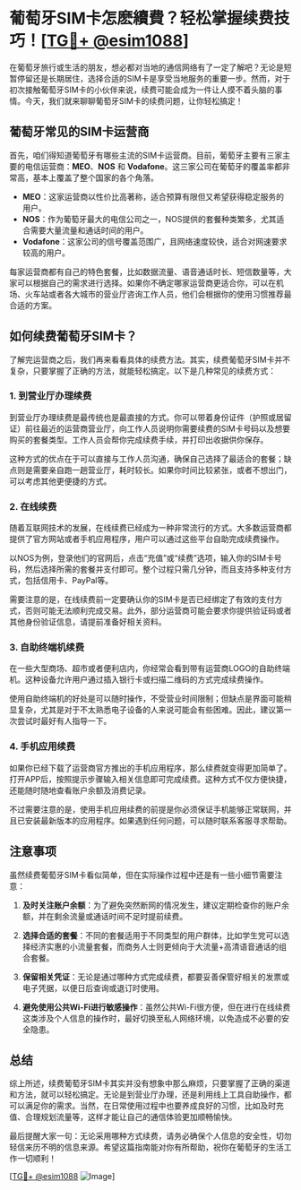 # 葡萄牙SIM卡怎麽續費？轻松掌握续费技巧！[[TG💪+ @esim1088](https://t.me/s/esim1088)]

在葡萄牙旅行或生活的朋友，想必都对当地的通信网络有了一定了解吧？无论是短暂停留还是长期居住，选择合适的SIM卡是享受当地服务的重要一步。然而，对于初次接触葡萄牙SIM卡的小伙伴来说，续费可能会成为一件让人摸不着头脑的事情。今天，我们就来聊聊葡萄牙SIM卡的续费问题，让你轻松搞定！

## 葡萄牙常见的SIM卡运营商

首先，咱们得知道葡萄牙有哪些主流的SIM卡运营商。目前，葡萄牙主要有三家主要的电信运营商：**MEO**、**NOS** 和 **Vodafone**。这三家公司在葡萄牙的覆盖率都非常高，基本上覆盖了整个国家的各个角落。

- **MEO**：这家运营商以性价比高著称，适合预算有限但又希望获得稳定服务的用户。
- **NOS**：作为葡萄牙最大的电信公司之一，NOS提供的套餐种类繁多，尤其适合需要大量流量和通话时间的用户。
- **Vodafone**：这家公司的信号覆盖范围广，且网络速度较快，适合对网速要求较高的用户。

每家运营商都有自己的特色套餐，比如数据流量、语音通话时长、短信数量等，大家可以根据自己的需求进行选择。如果你不确定哪家运营商更适合你，可以在机场、火车站或者各大城市的营业厅咨询工作人员，他们会根据你的使用习惯推荐最合适的方案。

## 如何续费葡萄牙SIM卡？

了解完运营商之后，我们再来看看具体的续费方法。其实，续费葡萄牙SIM卡并不复杂，只要掌握了正确的方法，就能轻松搞定。以下是几种常见的续费方式：

### 1. 到营业厅办理续费

到营业厅办理续费是最传统也是最直接的方式。你可以带着身份证件（护照或居留证）前往最近的运营商营业厅，向工作人员说明你需要续费的SIM卡号码以及想要购买的套餐类型。工作人员会帮你完成续费手续，并打印出收据供你保存。

这种方式的优点在于可以直接与工作人员沟通，确保自己选择了最适合的套餐；缺点则是需要亲自跑一趟营业厅，耗时较长。如果你时间比较紧张，或者不想出门，可以考虑其他更便捷的方式。

### 2. 在线续费

随着互联网技术的发展，在线续费已经成为一种非常流行的方式。大多数运营商都提供了官方网站或者手机应用程序，用户可以通过这些平台自助完成续费操作。

以NOS为例，登录他们的官网后，点击“充值”或“续费”选项，输入你的SIM卡号码，然后选择所需的套餐并支付即可。整个过程只需几分钟，而且支持多种支付方式，包括信用卡、PayPal等。

需要注意的是，在线续费前一定要确认你的SIM卡是否已经绑定了有效的支付方式，否则可能无法顺利完成交易。此外，部分运营商可能会要求你提供验证码或者其他身份验证信息，请提前准备好相关资料。

### 3. 自助终端机续费

在一些大型商场、超市或者便利店内，你经常会看到带有运营商LOGO的自助终端机。这种设备允许用户通过插入银行卡或扫描二维码的方式完成续费操作。

使用自助终端机的好处是可以随时操作，不受营业时间限制；但缺点是界面可能稍显复杂，尤其是对于不太熟悉电子设备的人来说可能会有些困难。因此，建议第一次尝试时最好有人指导一下。

### 4. 手机应用续费

如果你已经下载了运营商官方推出的手机应用程序，那么续费就变得更加简单了。打开APP后，按照提示步骤输入相关信息即可完成续费。这种方式不仅方便快捷，还能随时随地查看账户余额及消费记录。

不过需要注意的是，使用手机应用续费的前提是你必须保证手机能够正常联网，并且已安装最新版本的应用程序。如果遇到任何问题，可以随时联系客服寻求帮助。

## 注意事项

虽然续费葡萄牙SIM卡看似简单，但在实际操作过程中还是有一些小细节需要注意：

1. **及时关注账户余额**：为了避免突然断网的情况发生，建议定期检查你的账户余额，并在剩余流量或通话时间不足时提前续费。
   
2. **选择合适的套餐**：不同的套餐适用于不同类型的用户群体，比如学生党可以选择经济实惠的小流量套餐，而商务人士则更倾向于大流量+高清语音通话的组合套餐。

3. **保留相关凭证**：无论是通过哪种方式完成续费，都要妥善保管好相关的发票或电子凭据，以便日后查询或退订时使用。

4. **避免使用公共Wi-Fi进行敏感操作**：虽然公共Wi-Fi很方便，但在进行在线续费这类涉及个人信息的操作时，最好切换至私人网络环境，以免造成不必要的安全隐患。

## 总结

综上所述，续费葡萄牙SIM卡其实并没有想象中那么麻烦，只要掌握了正确的渠道和方法，就可以轻松搞定。无论是到营业厅办理，还是利用线上工具自助操作，都可以满足你的需求。当然，在日常使用过程中也要养成良好的习惯，比如及时充值、合理规划流量等，这样才能让自己的通信体验更加顺畅愉快。

最后提醒大家一句：无论采用哪种方式续费，请务必确保个人信息的安全性，切勿轻信来历不明的信息来源。希望这篇指南能对你有所帮助，祝你在葡萄牙的生活工作一切顺利！

[[TG💪+ @esim1088](https://t.me/s/esim1088) ![Image](https://i.postimg.cc/4NQfJmqS/Snipaste-2025-05-13-00-14-12.png)]